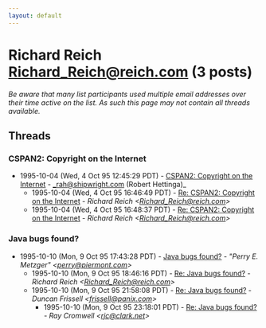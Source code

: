```yaml
---
layout: default
---
```


# Richard Reich <Richard_Reich@reich.com> (3 posts)

_Be aware that many list participants used multiple email addresses over their time active on the list. As such this page may not contain all threads available._

## Threads

### CSPAN2: Copyright on the Internet
+ 1995-10-04 (Wed, 4 Oct 95 12:45:29 PDT) - [CSPAN2: Copyright on the Internet](/archive/1995/10/dd1fbda89963c5c38dd43b0ed419f3d8fdc3f2b89b138026e7043120b8a046ad) - _rah@shipwright.com (Robert Hettinga)_
  + 1995-10-04 (Wed, 4 Oct 95 16:46:49 PDT) - [Re: CSPAN2: Copyright on the Internet](/archive/1995/10/0a3c026f7e0e7f9e3002d88d487b8cee1cdf098d4240386816032ccb71e47798) - _Richard Reich \<Richard_Reich@reich.com\>_
  + 1995-10-04 (Wed, 4 Oct 95 16:48:37 PDT) - [Re: CSPAN2: Copyright on the Internet](/archive/1995/10/8bd6611c6780fcc422931cad19d09549920d3d8c9f0e2f1f56a2ebdbc0b4a862) - _Richard Reich \<Richard_Reich@reich.com\>_

### Java bugs found?
+ 1995-10-10 (Mon, 9 Oct 95 17:43:28 PDT) - [Java bugs found?](/archive/1995/10/40e5494ab7e7455ae5d8297f423b65d9af6237fa2f2774a15c6a6d0172ed0c14) - _"Perry E. Metzger" \<perry@piermont.com\>_
  + 1995-10-10 (Mon, 9 Oct 95 18:46:16 PDT) - [Re: Java bugs found?](/archive/1995/10/6b2b01fe12a64e38363144c994b3a2b8cc0150aa4c39a3d4cfe8ce9eed798917) - _Richard Reich \<Richard_Reich@reich.com\>_
  + 1995-10-10 (Mon, 9 Oct 95 21:58:08 PDT) - [Re: Java bugs found?](/archive/1995/10/5ab6b4174bff711b67700b9ca323a0df525b812b3fa7ece5ec40c56bd4754a7b) - _Duncan Frissell \<frissell@panix.com\>_
    + 1995-10-10 (Mon, 9 Oct 95 23:18:01 PDT) - [Re: Java bugs found?](/archive/1995/10/7816ac72ca6ff1bd7d8131dbeda29fcf9809db4bf7fb91d17177c10b39cfc3e2) - _Ray Cromwell \<rjc@clark.net\>_

